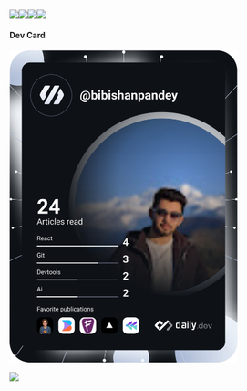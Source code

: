 <div style="display: flex;">
  <a href="https://github.com/bibishan-pandey/github-readme-stats#gh-dark-mode-only">
    <img align="center" src="https://github-readme-stats.vercel.app/api?username=bibishan-pandey&count_private=true&show_icons=true&card_width=1000&include_all_commits=true&theme=dark#gh-dark-mode-only" />
  </a>
  <a href="https://github.com/bibishan-pandey/github-readme-stats#gh-light-mode-only">
    <img align="center" src="https://github-readme-stats.vercel.app/api?username=bibishan-pandey&count_private=true&show_icons=true&card_width=1000&include_all_commits=true&theme=swift#gh-light-mode-only" />
  </a>
  
   <a href="https://github.com/bibishan-pandey/github-readme-stats#gh-dark-mode-only">
    <img align="center" src="https://github-readme-stats.vercel.app/api/top-langs/?username=bibishan-pandey&layout=compact&card_width=1000&langs_count=10&theme=dark#gh-dark-mode-only" />
  </a>
  <a href="https://github.com/bibishan-pandey/github-readme-stats#gh-light-mode-only">
    <img align="center" src="https://github-readme-stats.vercel.app/api/top-langs/?username=bibishan-pandey&layout=compact&card_width=1000&langs_count=10&theme=swift#gh-light-mode-only" />
  </a>
</div>


#### Dev Card
<a href="https://app.daily.dev/DailyDevTips"><img src="https://github.com/bibishan-pandey/bibishan-pandey/blob/master/devcard.svg" width="400" alt="Bibishan Pandey's Dev Card"/></a>

![](https://komarev.com/ghpvc/?username=bibishan-pandey&style=for-the-badge)
